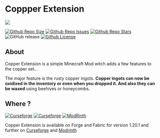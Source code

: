 # Coppper Extension

![](https://i.imgur.com/7O7v6WU.png)

[![Github Repo Size](https://img.shields.io/github/repo-size/Killarexe/Copper-Extension)]()
[![Github Repo Issues](https://img.shields.io/github/issues/Killarexe/Copper-Extension)]()
[![Github Repo Stars](https://img.shields.io/github/stars/Killarexe/Copper-Extension)]()
![GitHub release](https://img.shields.io/github/release/Killarexe/Copper-Extension.svg)
[![Github License](https://img.shields.io/github/license/Killarexe/Copper-Extension.svg)]()

## About 

Copper Extension is a simple Minecraft Mod witch adds a few features to the copper set...

The major feature is the rusty copper ingots. **Copper ingots can now be oxidixed in the inventory or even when you dropped it. And also they can be waxed** using beehives or honeycombs.

## Where ?

[![Curseforge](http://cf.way2muchnoise.eu/versions/907528.svg)](https://www.curseforge.com/minecraft/mc-mods/copper-extension)
[![Curseforge](http://cf.way2muchnoise.eu/full_907528_downloads.svg)](https://www.curseforge.com/minecraft/mc-mods/copper-extension)
[![ModRinth](https://img.shields.io/modrinth/dt/11Hgyyey?logo=modrinth)](https://modrinth.com/mod/copper-extension)

Copper Extension is available on Forge and Fabric for version 1.20.1 and further on [Curseforge](https://www.curseforge.com/minecraft/mc-mods/copper-extension) and [Modrinth](https://modrinth.com/mod/copper-extension)
